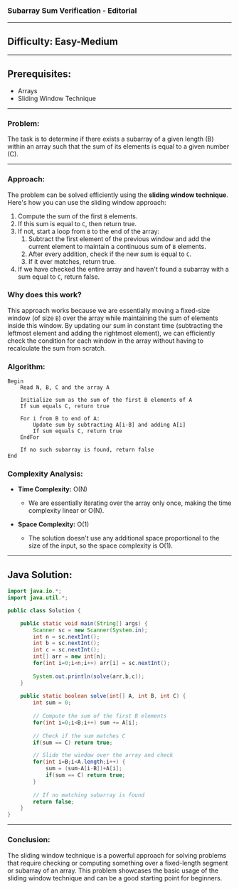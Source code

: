 ### **Subarray Sum Verification - Editorial**

---

## **Difficulty: Easy-Medium**

---

## **Prerequisites:**
- Arrays
- Sliding Window Technique

---

### **Problem:**
The task is to determine if there exists a subarray of a given length (B) within an array such that the sum of its elements is equal to a given number (C).

---

### **Approach:**
The problem can be solved efficiently using the **sliding window technique**. Here's how you can use the sliding window approach:

1. Compute the sum of the first `B` elements. 
2. If this sum is equal to `C`, then return true.
3. If not, start a loop from `B` to the end of the array:
    1. Subtract the first element of the previous window and add the current element to maintain a continuous sum of `B` elements.
    2. After every addition, check if the new sum is equal to `C`.
    3. If it ever matches, return true.
4. If we have checked the entire array and haven't found a subarray with a sum equal to `C`, return false.

### **Why does this work?**
This approach works because we are essentially moving a fixed-size window (of size `B`) over the array while maintaining the sum of elements inside this window. By updating our sum in constant time (subtracting the leftmost element and adding the rightmost element), we can efficiently check the condition for each window in the array without having to recalculate the sum from scratch.

### **Algorithm:**
```plaintext
Begin
    Read N, B, C and the array A

    Initialize sum as the sum of the first B elements of A
    If sum equals C, return true

    For i from B to end of A:
        Update sum by subtracting A[i-B] and adding A[i]
        If sum equals C, return true
    EndFor

    If no such subarray is found, return false
End
```

### **Complexity Analysis:**
- **Time Complexity:** O(N)
  - We are essentially iterating over the array only once, making the time complexity linear or O(N).

- **Space Complexity:** O(1)
  - The solution doesn't use any additional space proportional to the size of the input, so the space complexity is O(1).

---

## **Java Solution:**
```java
import java.io.*;
import java.util.*;

public class Solution {

    public static void main(String[] args) {
        Scanner sc = new Scanner(System.in);
        int n = sc.nextInt();
        int b = sc.nextInt();
        int c = sc.nextInt();
        int[] arr = new int[n];
        for(int i=0;i<n;i++) arr[i] = sc.nextInt();
        
        System.out.println(solve(arr,b,c));
    }
    
    public static boolean solve(int[] A, int B, int C) {
        int sum = 0;
        
        // Compute the sum of the first B elements
        for(int i=0;i<B;i++) sum += A[i];
        
        // Check if the sum matches C
        if(sum == C) return true;

        // Slide the window over the array and check
        for(int i=B;i<A.length;i++) {
            sum = (sum-A[i-B])+A[i];
            if(sum == C) return true;
        }
        
        // If no matching subarray is found
        return false;
    }
}
```

---

### **Conclusion:**
The sliding window technique is a powerful approach for solving problems that require checking or computing something over a fixed-length segment or subarray of an array. This problem showcases the basic usage of the sliding window technique and can be a good starting point for beginners.